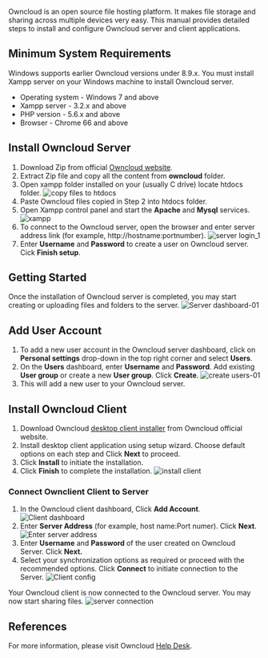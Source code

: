 Owncloud is an open source file hosting platform. It makes file storage and sharing across multiple devices very easy.
This manual provides detailed steps to install and configure Owncloud server and client applications.

## Minimum System Requirements
Windows supports earlier Owncloud versions under 8.9.x. You must install Xampp server on your Windows machine to install Owncloud server.
+ Operating system - Windows 7 and above
+ Xampp server - 3.2.x and above
+ PHP version - 5.6.x and above
+ Browser - Chrome 66 and above


## Install Owncloud Server
1. Download Zip from official [Owncloud website](https://owncloud.com/download-server/#instructions-server). 
2. Extract Zip file and copy all the content from **owncloud** folder.
3. Open xampp folder installed on your (usually C drive) locate htdocs folder. 
![copy files to htdocs](https://user-images.githubusercontent.com/76067033/102495253-e1f57300-409b-11eb-9ab1-a8a489349987.png)
4. Paste Owncloud files copied in Step 2 into htdocs folder. 
5. Open Xampp control panel and start the **Apache** and **Mysql** services.
![xampp](https://user-images.githubusercontent.com/76067033/102471258-03923280-407b-11eb-8926-9441a486e1ef.png)
6. To connect to the Owncloud server, open the browser and enter server address link (for example, http://hostname:portnumber). 
![server login_1](https://user-images.githubusercontent.com/76067033/102473519-8c11d280-407d-11eb-822a-8dcf2cd711f5.png)
7. Enter **Username** and **Password** to create a user on Owncloud server. Cick **Finish setup**.

## Getting Started

Once the installation of Owncloud server is completed, you may start creating or uploading files and folders to the server.
![Server dashboard-01](https://user-images.githubusercontent.com/76067033/102485551-caaf8900-408d-11eb-810c-6dd59d6677f4.png)

## Add User Account
1. To add a new user account in the Owncloud server dashboard, click on **Personal settings** drop-down in the top right corner and select **Users**.
2. On the **Users** dashboard, enter **Username** and **Password**. Add existing **User group** or create a new **User group**. Click **Create**.
![create users-01](https://user-images.githubusercontent.com/76067033/102487734-0b5cd180-4091-11eb-8b46-a28c3d9e5a47.png)
3. This will add a new user to your Owncloud server.

## Install Owncloud Client
1. Download Owncloud [desktop client installer](https://owncloud.com/features/desktop-app/) from Owncloud official website.
2. Install desktop client application using setup wizard. Choose default options on each step and Click **Next** to proceed.
3. Click **Install** to initiate the installation.
4. Click **Finish** to complete the installation.
![install client](https://user-images.githubusercontent.com/76067033/102496637-aa87c600-409d-11eb-91ce-07619a736f8e.png)

### Connect Ownclient Client to Server
1. In the Owncloud client dashboard, Click **Add Account**.
![Client dashboard](https://user-images.githubusercontent.com/76067033/102490943-888a4580-4095-11eb-8373-860382ebe327.png)
2. Enter **Server Address** (for example, host name:Port numer). Click **Next**.
![Enter server address](https://user-images.githubusercontent.com/76067033/102491918-e8cdb700-4096-11eb-985b-4e0b5d27dccb.png)
3. Enter **Username** and **Password** of the user created on Owncloud Server. Click **Next.**
4. Select your synchronization options as required or proceed with the recommended options. Click **Connect** to initiate connection to the Server. 
![Client config](https://user-images.githubusercontent.com/76067033/102492330-8b863580-4097-11eb-85a7-058d1d2a8da2.png)

Your Owncloud client is now connected to the Owncloud server. You may now start sharing files.
![server connection](https://user-images.githubusercontent.com/76067033/102497435-a6a87380-409e-11eb-9517-857254d2a036.png)
## References
For more information, please visit Owncloud [Help Desk](https://central.owncloud.org/).


